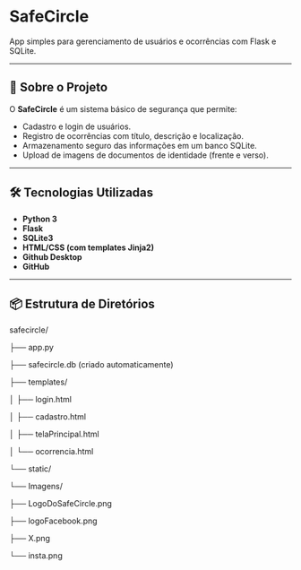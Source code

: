 # SafeCircle 

App simples para gerenciamento de usuários e ocorrências com Flask e SQLite.

---

## 🚀 Sobre o Projeto

O **SafeCircle** é um sistema básico de segurança que permite:

- Cadastro e login de usuários.
- Registro de ocorrências com título, descrição e localização.
- Armazenamento seguro das informações em um banco SQLite.
- Upload de imagens de documentos de identidade (frente e verso).

---

## 🛠️ Tecnologias Utilizadas

- **Python 3**
- **Flask**
- **SQLite3**
- **HTML/CSS (com templates Jinja2)**
- **Github Desktop**
- **GitHub**

---

## 📦 Estrutura de Diretórios

safecircle/  

├── app.py  

├── safecircle.db (criado automaticamente)  

├── templates/  

│ ├── login.html  

│ ├── cadastro.html  

│ ├── telaPrincipal.html  

│ └── ocorrencia.html  

└── static/  

  └── Imagens/  
    
   ├── LogoDoSafeCircle.png  
   
   ├── logoFacebook.png  
   
   ├── X.png  
   
   └── insta.png   

